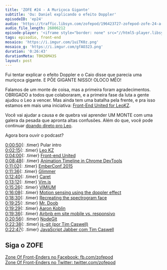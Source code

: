 ```yaml
---
title: 'ZOFE #24 - A Muriçoca Gigante'
subtitle: 'Ou: Daniel explicando o efeito Doppler'
episodeID: 'ep24'
audio: 'https://traffic.libsyn.com/zofepod/196423727-zofepod-zofe-24-a-muricoca-gigante.m4a'
audio_file_length: 26006212
episode-player: '<iframe style="border: none" src="//html5-player.libsyn.com/embed/episode/id/7032630/height/90/theme/custom/autoplay/no/autonext/no/thumbnail/yes/preload/no/no_addthis/no/direction/backward/render-playlist/no/custom-color/87A93A/" height="90" width="100%" scrolling="no"  allowfullscreen webkitallowfullscreen mozallowfullscreen oallowfullscreen msallowfullscreen></iframe>'
tags: episodio, front-end
mosaico: 'https://i.imgur.com/1uiTK0z.png'
mosaico_g: 'https://i.imgur.com/gfAO323.png'
duration: '0:26:43'
durationMeta: T0H26M43S
layout: post
---
```


Fui tentar explicar o efeito Doppler e o Caio disse que parecia uma muriçoca gigante. E PÕE GIGANTE NISSO! OLOCO MÊO!

<!-- excerpt -->

Falamos de um monte de coisa, mas a primeira foram agradecimentos. OBRIGADO a todos que colaboraram, e a primeira fase da luta a gente ajudou o Leo a vencer. Mas ainda tem uma batalha pela frente, e pra isso estamos em mais uma iniciativa: [Front-End United for LeoKZ](http://frontendunited.io/leokzw/).

Você vai ajudar a causa e de quebra vai aprender UM MONTE com uma galera da pesada que apronta altas confusões. Além do que, você pode continuar [doando direto pro Leo](http://leokz.com/campanha/).

Agora bora ouvir o podcast?

[0:00:50](#t=0:00:50){: .timer} Pular intro<br>
[0:02:15](#t=0:02:15){: .timer} [Leo KZ](http://leokz.com/campanha/)<br>
[0:04:00](#t=0:04:00){: .timer} [Front-end United](http://frontendunited.io/leokzw/)<br>
[0:08:48](#t=0:08:48){: .timer} [Animation Timeline in Chrome DevTools](https://www.youtube.com/watch?v=U9xfYbKxosI)<br>
[0:11:02](#t=0:11:02){: .timer} [EmberConf 2015](https://www.youtube.com/playlist?list=PLE7tQUdRKcyacwiUPs0CjPYt6tJub4xXU#emberconf)<br>
[0:11:36](#t=0:11:36){: .timer} [Glimmer](https://github.com/emberjs/ember.js/pull/10501)<br>
[0:12:40](#t=0:12:40){: .timer} [Caret](https://github.com/thomaswilburn/Caret)<br>
[0:13:12](#t=0:13:12){: .timer} [Vim.js](https://github.com/coolwanglu/vim.js)<br>
[0:15:26](#t=0:15:26){: .timer} [VIMIUM](https://vimium.github.io/)<br>
[0:16:08](#t=0:16:08){: .timer} [Motion sensing using the doppler effect](http://danielrapp.github.io/doppler/)<br>
[0:18:30](#t=0:18:30){: .timer} [Recreating the spectrogram face](http://danielrapp.github.io/spectroface/)<br>
[0:19:25](#t=0:19:25){: .timer} [Mr. Doob](http://mrdoob.com)<br>
[0:19:29](#t=0:19:29){: .timer} [Aaron Koblin](http://www.aaronkoblin.com)<br>
[0:19:36](#t=0:19:36){: .timer} [Airbnb em site mobile vs. responsivo](http://responsivewebdesign.com/podcast/airbnb.html)<br>
[0:20:56](#t=0:20:56){: .timer} [NodeGit](http://www.nodegit.org/)<br>
[0:22:38](#t=0:22:38){: .timer} [js-git (por Tim Caswell)](https://github.com/creationix/js-git)<br>
[0:22:47](#t=0:22:47){: .timer} [JavaScript Jabber com Tim Caswell](http://devchat.tv/js-jabber/101-jsj-js-git-with-tim-caswell)<br>

## Siga o ZOFE

[Zone Of Front-Enders no Facebook: fb.com/zofepod](http://fb.com/zofepod/ 'ZOFE no Facebook: fb.com/zofepod')<br>
[Zone Of Front-Enders no Twitter: twitter.com/zofepod](http://twitter.com/zofepod/ 'ZOFE no Twitter')<br>
